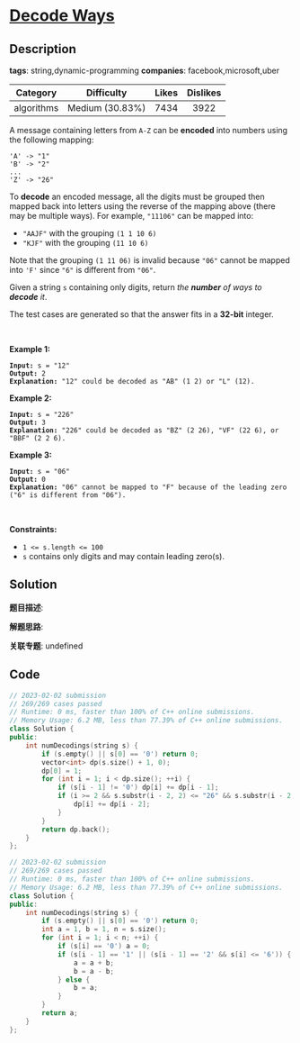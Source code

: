 # [Decode Ways](https://leetcode.com/problems/decode-ways/description/)

## Description

**tags**: string,dynamic-programming
**companies**: facebook,microsoft,uber

|  Category  |   Difficulty    | Likes | Dislikes |
| :--------: | :-------------: | :---: | :------: |
| algorithms | Medium (30.83%) | 7434  |   3922   |

<p>A message containing letters from <code>A-Z</code> can be <strong>encoded</strong> into numbers using the following mapping:</p>

<pre><code>&#39;A&#39; -&gt; &quot;1&quot;
&#39;B&#39; -&gt; &quot;2&quot;
...
&#39;Z&#39; -&gt; &quot;26&quot;</code></pre>

<p>To <strong>decode</strong> an encoded message, all the digits must be grouped then mapped back into letters using the reverse of the mapping above (there may be multiple ways). For example, <code>&quot;11106&quot;</code> can be mapped into:</p>

<ul>
  <li><code>&quot;AAJF&quot;</code> with the grouping <code>(1 1 10 6)</code></li>
  <li><code>&quot;KJF&quot;</code> with the grouping <code>(11 10 6)</code></li>
</ul>

<p>Note that the grouping <code>(1 11 06)</code> is invalid because <code>&quot;06&quot;</code> cannot be mapped into <code>&#39;F&#39;</code> since <code>&quot;6&quot;</code> is different from <code>&quot;06&quot;</code>.</p>

<p>Given a string <code>s</code> containing only digits, return <em>the <strong>number</strong> of ways to <strong>decode</strong> it</em>.</p>

<p>The test cases are generated so that the answer fits in a <strong>32-bit</strong> integer.</p>

<p>&nbsp;</p>
<p><strong>Example 1:</strong></p>

<pre><code><strong>Input:</strong> s = &quot;12&quot;
<strong>Output:</strong> 2
<strong>Explanation:</strong> &quot;12&quot; could be decoded as &quot;AB&quot; (1 2) or &quot;L&quot; (12).</code></pre>

<p><strong>Example 2:</strong></p>

<pre><code><strong>Input:</strong> s = &quot;226&quot;
<strong>Output:</strong> 3
<strong>Explanation:</strong> &quot;226&quot; could be decoded as &quot;BZ&quot; (2 26), &quot;VF&quot; (22 6), or &quot;BBF&quot; (2 2 6).</code></pre>

<p><strong>Example 3:</strong></p>

<pre><code><strong>Input:</strong> s = &quot;06&quot;
<strong>Output:</strong> 0
<strong>Explanation:</strong> &quot;06&quot; cannot be mapped to &quot;F&quot; because of the leading zero (&quot;6&quot; is different from &quot;06&quot;).</code></pre>

<p>&nbsp;</p>
<p><strong>Constraints:</strong></p>

<ul>
  <li><code>1 &lt;= s.length &lt;= 100</code></li>
  <li><code>s</code> contains only digits and may contain leading zero(s).</li>
</ul>

## Solution

**题目描述**:

**解题思路**:

**关联专题**: undefined

## Code

```cpp
// 2023-02-02 submission
// 269/269 cases passed
// Runtime: 0 ms, faster than 100% of C++ online submissions.
// Memory Usage: 6.2 MB, less than 77.39% of C++ online submissions.
class Solution {
public:
    int numDecodings(string s) {
        if (s.empty() || s[0] == '0') return 0;
        vector<int> dp(s.size() + 1, 0);
        dp[0] = 1;
        for (int i = 1; i < dp.size(); ++i) {
            if (s[i - 1] != '0') dp[i] += dp[i - 1];
            if (i >= 2 && s.substr(i - 2, 2) <= "26" && s.substr(i - 2, 2) >= "10") {
                dp[i] += dp[i - 2];
            }
        }
        return dp.back();
    }
};
```

```cpp
// 2023-02-02 submission
// 269/269 cases passed
// Runtime: 0 ms, faster than 100% of C++ online submissions.
// Memory Usage: 6.2 MB, less than 77.39% of C++ online submissions.
class Solution {
public:
    int numDecodings(string s) {
        if (s.empty() || s[0] == '0') return 0;
        int a = 1, b = 1, n = s.size();
        for (int i = 1; i < n; ++i) {
            if (s[i] == '0') a = 0;
            if (s[i - 1] == '1' || (s[i - 1] == '2' && s[i] <= '6')) {
                a = a + b;
                b = a - b;
            } else {
                b = a;
            }
        }
        return a;
    }
};
```

